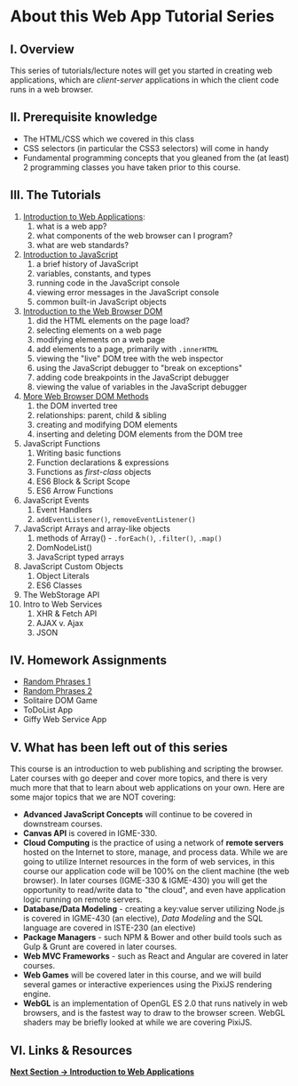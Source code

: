 # About this Web App Tutorial Series
## I. Overview
This series of tutorials/lecture notes will get you started in creating web applications, which are *client-server* applications in which the client code runs in a web browser. 

## II. Prerequisite knowledge
- The HTML/CSS which we covered in this class
- CSS selectors (in particular the CSS3 selectors) will come in handy
- Fundamental programming concepts that you gleaned from the (at least) 2 programming classes you have taken prior to this course.

## III. The Tutorials
1. [Introduction to Web Applications](https://github.com/tonethar/IGME-230-GDD-2017-Fall/blob/master/notes/web-apps-1.md):
    1. what is a web app?
    1. what components of the web browser can I program?
    1. what are web standards?
1. [Introduction to JavaScript](https://github.com/tonethar/IGME-230-GDD-2017-Fall/blob/master/notes/web-apps-2.md)
    1. a brief history of JavaScript
    1. variables, constants, and types
    1. running code in the JavaScript console
    1. viewing error messages in the JavaScript console
    1. common built-in JavaScript objects
1. [Introduction to the Web Browser DOM](https://github.com/tonethar/IGME-230-GDD-2017-Fall/blob/master/notes/web-apps-3.md)
    1. did the HTML elements on the page load?
    1. selecting elements on a web page
    1. modifying elements on a web page
    1. add elements to a page, primarily with `.innerHTML`
    1. viewing the "live" DOM tree with the web inspector
    1. using the JavaScript debugger to "break on exceptions"
    1. adding code breakpoints in the JavaScript debugger
    1. viewing the value of variables in the JavaScript debugger
1. [More Web Browser DOM Methods](https://github.com/tonethar/IGME-230-GDD-2017-Fall/blob/master/notes/web-apps-4.md)
    1. the DOM inverted tree
    1. relationships: parent, child & sibling
    1. creating and modifying DOM elements
    1. inserting and deleting DOM elements from the DOM tree
1. JavaScript Functions
    1. Writing basic functions
    1. Function declarations & expressions
    1. Functions as *first-class* objects
    1. ES6 Block & Script Scope
    1. ES6 Arrow Functions
1. JavaScript Events
    1. Event Handlers
    1. `addEventListener()`, `removeEventListener()`
1. JavaScript Arrays and array-like objects
    1. methods of Array() - `.forEach()`, `.filter()`, `.map()`
    1. DomNodeList()
    1. JavaScript typed arrays
1. JavaScript Custom Objects
    1. Object Literals
    1. ES6 Classes
1. The WebStorage API
1. Intro to Web Services
    1. XHR & Fetch API
    1. AJAX v. Ajax
    1. JSON

## IV. Homework Assignments
- [Random Phrases 1](https://github.com/tonethar/IGME-230-GDD-2017-Fall/blob/master/notes/HW-random-phrases-1.md)
- [Random Phrases 2](https://github.com/tonethar/IGME-230-GDD-2017-Fall/blob/master/notes/HW-random-phrases-2.md)
- Solitaire DOM Game
- ToDoList App
- Giffy Web Service App

## V. What has been left out of this series
This course is an introduction to web publishing and scripting the browser. Later courses with go deeper and cover more topics, and there is very much more that that to learn about web applications on your own. Here are some major topics that we are NOT covering:

- **Advanced JavaScript Concepts** will continue to be covered in downstream courses.
- **Canvas API** is covered in IGME-330.
- **Cloud Computing** is the practice of using a network of **remote servers** hosted on the Internet to store, manage, and process data. 
While we are going to utilize Internet resources in the form of web services, in this course our application code will be 100% on the client machine (the web browser). 
In later courses (IGME-330 & IGME-430) you will get the opportunity to read/write data to "the cloud", and even have application logic running on remote servers.
- **Database/Data Modeling** - creating a key:value server utilizing Node.js is covered in IGME-430 (an elective), *Data Modeling* and the SQL language are covered in ISTE-230 (an elective)
- **Package Managers** - such NPM & Bower and other build tools such as Gulp & Grunt are covered in later courses.
- **Web MVC Frameworks** - such as React and Angular are covered in later courses.
- **Web Games** will be covered later in this course, and we will build several games or interactive experiences using the PixiJS rendering engine.
- **WebGL** is an implementation of OpenGL ES 2.0 that runs natively in web browsers, and is the fastest way to draw to the browser screen. WebGL shaders may be briefly looked at while we are covering PixiJS.

## VI. Links & Resources


**[Next Section -> Introduction to Web Applications](web-apps-1.md)**

